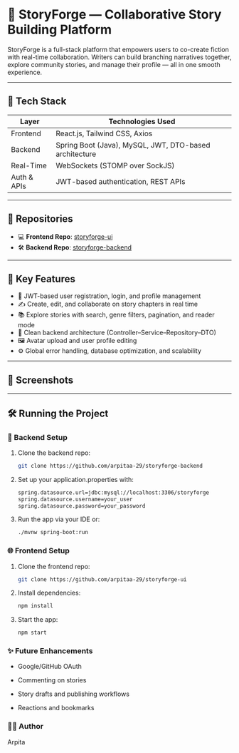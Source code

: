 # 📖 StoryForge — Collaborative Story Building Platform

StoryForge is a full-stack platform that empowers users to co-create fiction with real-time collaboration. Writers can build branching narratives together, explore community stories, and manage their profile — all in one smooth experience.

---

## 🔧 Tech Stack

| Layer         | Technologies Used                                                 |
|--------------|--------------------------------------------------------------------|
| Frontend      | React.js, Tailwind CSS, Axios                                     |
| Backend       | Spring Boot (Java), MySQL, JWT, DTO-based architecture            |
| Real-Time     | WebSockets (STOMP over SockJS)                                    |
| Auth & APIs   | JWT-based authentication, REST APIs                               |

---

## 🔗 Repositories

- 💻 **Frontend Repo**: [storyforge-ui](https://github.com/arpitaa-29/storyforge-ui)
- 🛠️ **Backend Repo**: [storyforge-backend](https://github.com/arpitaa-29/storyforge-backend)

---

## 🚀 Key Features

- 🔐 JWT-based user registration, login, and profile management
- ✍️ Create, edit, and collaborate on story chapters in real time
- 📚 Explore stories with search, genre filters, pagination, and reader mode
- 🧱 Clean backend architecture (Controller–Service–Repository–DTO)
- 🖼️ Avatar upload and user profile editing
- ⚙️ Global error handling, database optimization, and scalability

---

## 📸 Screenshots



---

## 🛠️ Running the Project

### 🧩 Backend Setup

1. Clone the backend repo:
   ```bash
   git clone https://github.com/arpitaa-29/storyforge-backend
2. Set up your application.properties with:

   ```bash
   spring.datasource.url=jdbc:mysql://localhost:3306/storyforge
   spring.datasource.username=your_user
   spring.datasource.password=your_password


3. Run the app via your IDE or:

   ```bash
   ./mvnw spring-boot:run


### 🌐 Frontend Setup
1. Clone the frontend repo:

   ```bash
   git clone https://github.com/arpitaa-29/storyforge-ui


2. Install dependencies:

   ```bash
   npm install

3. Start the app:

   ```bash
   npm start


### ✨ Future Enhancements
  - Google/GitHub OAuth

   - Commenting on stories

   - Story drafts and publishing workflows

   - Reactions and bookmarks

### 👩‍💻 Author
 Arpita 

